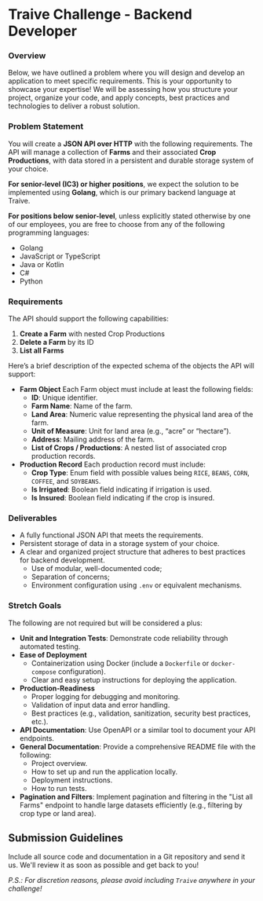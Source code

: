 # **Traive Challenge - Backend Developer**

### **Overview**
Below, we have outlined a problem where you will design and develop an application to meet specific requirements. This is your opportunity to showcase your expertise! We will be assessing how you structure your project, organize your code, and apply concepts, best practices and technologies to deliver a robust solution.

### **Problem Statement**
You will create a **JSON API over HTTP** with the following requirements. The API will manage a collection of **Farms** and their associated **Crop Productions**, with data stored in a persistent and durable storage system of your choice.

**For senior-level (IC3) or higher positions**, we expect the solution to be implemented using **Golang**, which is our primary backend language at Traive.

**For positions below senior-level**, unless explicitly stated otherwise by one of our employees, you are free to choose from any of the following programming languages:
- Golang
- JavaScript or TypeScript
- Java or Kotlin
- C#
- Python

### **Requirements**
The API should support the following capabilities:

1. **Create a Farm** with nested Crop Productions
2. **Delete a Farm** by its ID
3. **List all Farms**

Here’s a brief description of the expected schema of the objects the API will support:

- **Farm Object** Each Farm object must include at least the following fields:
  - **ID**: Unique identifier.
  - **Farm Name**: Name of the farm.
  - **Land Area**: Numeric value representing the physical land area of the farm.
  - **Unit of Measure**: Unit for land area (e.g., “acre” or “hectare”).
  - **Address**: Mailing address of the farm.
  - **List of Crops / Productions**: A nested list of associated crop production records.
- **Production Record** Each production record must include:
  - **Crop Type**: Enum field with possible values being `RICE`, `BEANS`, `CORN`, `COFFEE`, and `SOYBEANS`.
  - **Is Irrigated**: Boolean field indicating if irrigation is used.
  - **Is Insured**: Boolean field indicating if the crop is insured.

### **Deliverables**
- A fully functional JSON API that meets the requirements.
- Persistent storage of data in a storage system of your choice.
- A clear and organized project structure that adheres to best practices for backend development.
  - Use of modular, well-documented code;
  - Separation of concerns;
  - Environment configuration using `.env` or equivalent mechanisms.


### **Stretch Goals**
The following are not required but will be considered a plus:

- **Unit and Integration Tests**: Demonstrate code reliability through automated testing.
- **Ease of Deployment**
  - Containerization using Docker (include a `Dockerfile` or `docker-compose` configuration).
  - Clear and easy setup instructions for deploying the application.
- **Production-Readiness**
  - Proper logging for debugging and monitoring.
  - Validation of input data and error handling.
  - Best practices (e.g., validation, sanitization, security best practices, etc.).
- **API Documentation**: Use OpenAPI or a similar tool to document your API endpoints.
- **General Documentation**: Provide a comprehensive README file with the following:
  - Project overview.
  - How to set up and run the application locally.
  - Deployment instructions.
  - How to run tests.
- **Pagination and Filters**: Implement pagination and filtering in the "List all Farms" endpoint to handle large datasets efficiently (e.g., filtering by crop type or land area).


## **Submission Guidelines**
Include all source code and documentation in a Git repository and send it us. We'll review it as soon as possible and get back to you!

_P.S.: For discretion reasons, please avoid including `Traive` anywhere in your challenge!_
